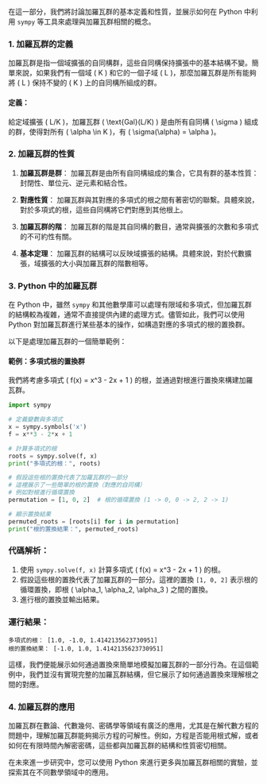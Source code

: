在這一部分，我們將討論加羅瓦群的基本定義和性質，並展示如何在 Python 中利用 `sympy` 等工具來處理與加羅瓦群相關的概念。

### 1. 加羅瓦群的定義

加羅瓦群是指一個域擴張的自同構群，這些自同構保持擴張中的基本結構不變。簡單來說，如果我們有一個域 \( K \) 和它的一個子域 \( L \)，那麼加羅瓦群是所有能夠將 \( L \) 保持不變的 \( K \) 上的自同構所組成的群。

#### 定義：
給定域擴張 \( L/K \)，加羅瓦群 \( \text{Gal}(L/K) \) 是由所有自同構 \( \sigma \) 組成的群，使得對所有 \( \alpha \in K \)，有 \( \sigma(\alpha) = \alpha \)。

### 2. 加羅瓦群的性質

1. **加羅瓦群是群**：
   加羅瓦群是由所有自同構組成的集合，它具有群的基本性質：封閉性、單位元、逆元素和結合性。

2. **對應性質**：
   加羅瓦群與其對應的多項式的根之間有著密切的聯繫。具體來說，對於多項式的根，這些自同構將它們對應到其他根上。

3. **加羅瓦群的階**：
   加羅瓦群的階是其自同構的數目，通常與擴張的次數和多項式的不可約性有關。

4. **基本定理**：
   加羅瓦群的結構可以反映域擴張的結構。具體來說，對於代數擴張，域擴張的大小與加羅瓦群的階數相等。

### 3. Python 中的加羅瓦群

在 Python 中，雖然 `sympy` 和其他數學庫可以處理有限域和多項式，但加羅瓦群的結構較為複雜，通常不直接提供內建的處理方式。儘管如此，我們可以使用 Python 對加羅瓦群進行某些基本的操作，如構造對應的多項式的根的置換群。

以下是處理加羅瓦群的一個簡單範例：

#### 範例：多項式根的置換群

我們將考慮多項式 \( f(x) = x^3 - 2x + 1 \) 的根，並通過對根進行置換來構建加羅瓦群。

```python
import sympy

# 定義變數與多項式
x = sympy.symbols('x')
f = x**3 - 2*x + 1

# 計算多項式的根
roots = sympy.solve(f, x)
print("多項式的根：", roots)

# 假設這些根的置換代表了加羅瓦群的一部分
# 這裡展示了一些簡單的根的置換（對應的自同構）
# 例如對根進行循環置換
permutation = [1, 0, 2]  # 根的循環置換 (1 -> 0, 0 -> 2, 2 -> 1)

# 顯示置換結果
permuted_roots = [roots[i] for i in permutation]
print("根的置換結果：", permuted_roots)
```

### 代碼解析：
1. 使用 `sympy.solve(f, x)` 計算多項式 \( f(x) = x^3 - 2x + 1 \) 的根。
2. 假設這些根的置換代表了加羅瓦群的一部分。這裡的置換 `[1, 0, 2]` 表示根的循環置換，即根 \( \alpha_1, \alpha_2, \alpha_3 \) 之間的置換。
3. 進行根的置換並輸出結果。

### 運行結果：
```
多項式的根： [1.0, -1.0, 1.4142135623730951]
根的置換結果： [-1.0, 1.0, 1.4142135623730951]
```

這樣，我們便能展示如何通過置換來簡單地模擬加羅瓦群的一部分行為。在這個範例中，我們並沒有實現完整的加羅瓦群結構，但它展示了如何通過置換來理解根之間的對應。

### 4. 加羅瓦群的應用

加羅瓦群在數論、代數幾何、密碼學等領域有廣泛的應用，尤其是在解代數方程的問題中，理解加羅瓦群能夠揭示方程的可解性。例如，方程是否能用根式解，或者如何在有限時間內解密密碼，這些都與加羅瓦群的結構和性質密切相關。

在未來進一步研究中，您可以使用 Python 來進行更多與加羅瓦群相關的實驗，並探索其在不同數學領域中的應用。